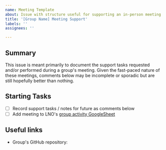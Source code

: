 ```yaml
---
name: Meeting Template
about: Issue with structure useful for supporting an in-person meeting.
title: '[Group Name] Meeting Support'
labels: ''
assignees: ''

---
```


## Summary

This issue is meant primarily to document the support tasks requested and/or performed during a group's meeting. Given the fast-paced nature of these meetings, comments below may be incomplete or sporadic but are still hopefully better than nothing.

## Starting Tasks

- [ ] Record support tasks / notes for future as comments below
- [ ] Add meeting to LNO's [group activity GoogleSheet](https://docs.google.com/spreadsheets/d/1Bn7i0DtkZzUgTGasSkoU9-KsZ1wq8JuPMb9qI8Rizu0/edit?gid=476302242#gid=476302242)

## Useful links

- Group's GitHub repository: 
